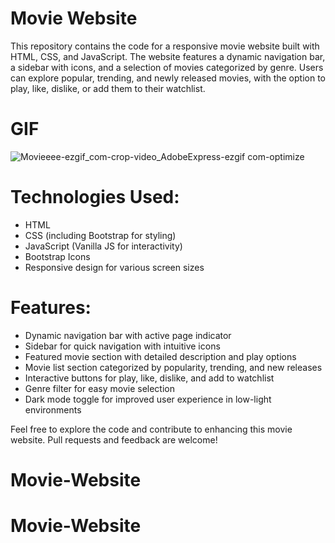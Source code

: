 # Movie Website

This repository contains the code for a responsive movie website built with HTML, CSS, and JavaScript. The website features a dynamic navigation bar, a sidebar with icons, and a selection of movies categorized by genre. Users can explore popular, trending, and newly released movies, with the option to play, like, dislike, or add them to their watchlist.

# GIF
![Movieeee-ezgif_com-crop-video_AdobeExpress-ezgif com-optimize](https://github.com/SakirParlakbileker/MovieWebsite/assets/147662891/2d770100-0364-4cc4-b382-573a7cc34b77)

# Technologies Used:
- HTML
- CSS (including Bootstrap for styling)
- JavaScript (Vanilla JS for interactivity)
- Bootstrap Icons
- Responsive design for various screen sizes

# Features:
- Dynamic navigation bar with active page indicator
- Sidebar for quick navigation with intuitive icons
- Featured movie section with detailed description and play options
- Movie list section categorized by popularity, trending, and new releases
- Interactive buttons for play, like, dislike, and add to watchlist
- Genre filter for easy movie selection
- Dark mode toggle for improved user experience in low-light environments

Feel free to explore the code and contribute to enhancing this movie website. Pull requests and feedback are welcome!
# Movie-Website
# Movie-Website
